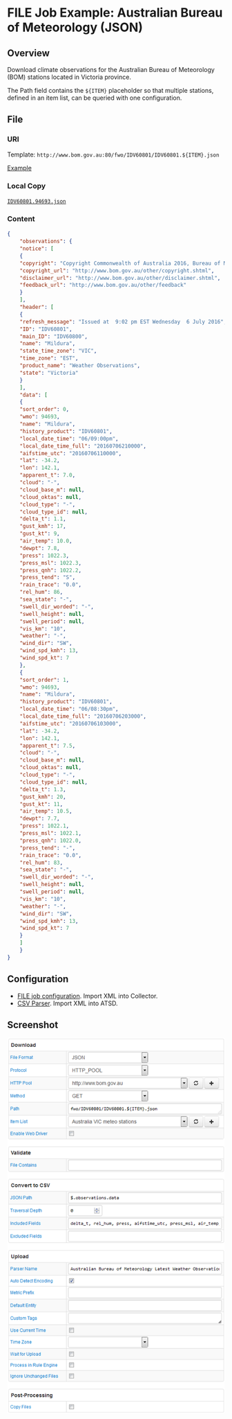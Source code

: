 # FILE Job Example: Australian Bureau of Meteorology (JSON)

## Overview

Download climate observations for the Australian Bureau of Meteorology (BOM) stations located in Victoria province.

The Path field contains the `${ITEM}` placeholder so that multiple stations, defined in an item list, can be queried with one configuration.

## File

### URI

Template: `http://www.bom.gov.au:80/fwo/IDV60801/IDV60801.${ITEM}.json`

[Example](http://www.bom.gov.au:80/fwo/IDV60801/IDV60801.94693.json)

### Local Copy

[`IDV60801.94693.json`](IDV60801.94693.json)

### Content

```json
{
    "observations": {
    "notice": [
    {
    "copyright": "Copyright Commonwealth of Australia 2016, Bureau of Meteorology. For more information see: http://www.bom.gov.au/other/copyright.shtml http://www.bom.gov.au/other/disclaimer.shtml",
    "copyright_url": "http://www.bom.gov.au/other/copyright.shtml",
    "disclaimer_url": "http://www.bom.gov.au/other/disclaimer.shtml",
    "feedback_url": "http://www.bom.gov.au/other/feedback"
    }
    ],
    "header": [
    {
    "refresh_message": "Issued at  9:02 pm EST Wednesday  6 July 2016",
    "ID": "IDV60801",
    "main_ID": "IDV60800",
    "name": "Mildura",
    "state_time_zone": "VIC",
    "time_zone": "EST",
    "product_name": "Weather Observations",
    "state": "Victoria"
    }
    ],
    "data": [
    {
    "sort_order": 0,
    "wmo": 94693,
    "name": "Mildura",
    "history_product": "IDV60801",
    "local_date_time": "06/09:00pm",
    "local_date_time_full": "20160706210000",
    "aifstime_utc": "20160706110000",
    "lat": -34.2,
    "lon": 142.1,
    "apparent_t": 7.0,
    "cloud": "-",
    "cloud_base_m": null,
    "cloud_oktas": null,
    "cloud_type": "-",
    "cloud_type_id": null,
    "delta_t": 1.1,
    "gust_kmh": 17,
    "gust_kt": 9,
    "air_temp": 10.0,
    "dewpt": 7.8,
    "press": 1022.3,
    "press_msl": 1022.3,
    "press_qnh": 1022.2,
    "press_tend": "S",
    "rain_trace": "0.0",
    "rel_hum": 86,
    "sea_state": "-",
    "swell_dir_worded": "-",
    "swell_height": null,
    "swell_period": null,
    "vis_km": "10",
    "weather": "-",
    "wind_dir": "SW",
    "wind_spd_kmh": 13,
    "wind_spd_kt": 7
    },
    {
    "sort_order": 1,
    "wmo": 94693,
    "name": "Mildura",
    "history_product": "IDV60801",
    "local_date_time": "06/08:30pm",
    "local_date_time_full": "20160706203000",
    "aifstime_utc": "20160706103000",
    "lat": -34.2,
    "lon": 142.1,
    "apparent_t": 7.5,
    "cloud": "-",
    "cloud_base_m": null,
    "cloud_oktas": null,
    "cloud_type": "-",
    "cloud_type_id": null,
    "delta_t": 1.3,
    "gust_kmh": 20,
    "gust_kt": 11,
    "air_temp": 10.5,
    "dewpt": 7.7,
    "press": 1022.1,
    "press_msl": 1022.1,
    "press_qnh": 1022.0,
    "press_tend": "-",
    "rain_trace": "0.0",
    "rel_hum": 83,
    "sea_state": "-",
    "swell_dir_worded": "-",
    "swell_height": null,
    "swell_period": null,
    "vis_km": "10",
    "weather": "-",
    "wind_dir": "SW",
    "wind_spd_kmh": 13,
    "wind_spd_kt": 7
    }
    ]
    }
}
```

## Configuration

* [FILE job configuration](australia-bom-job.xml). Import XML into Collector.
* [CSV Parser](australia-bom-parser.xml). Import XML into ATSD.

## Screenshot

![Job Screenshot](./australia-bom-config.png)
